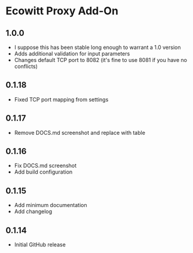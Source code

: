 <!-- https://developers.home-assistant.io/docs/add-ons/presentation#keeping-a-changelog -->

# Ecowitt Proxy Add-On

## 1.0.0

- I suppose this has been stable long enough to warrant a 1.0 version
- Adds additional validation for input parameters
- Changes default TCP port to 8082 (it's fine to use 8081 if you have no conflicts)

## 0.1.18

- Fixed TCP port mapping from settings

## 0.1.17

- Remove DOCS.md screenshot and replace with table

## 0.1.16

- Fix DOCS.md screenshot
- Add build configuration

## 0.1.15

- Add minimum documentation
- Add changelog

## 0.1.14

- Initial GitHub release
